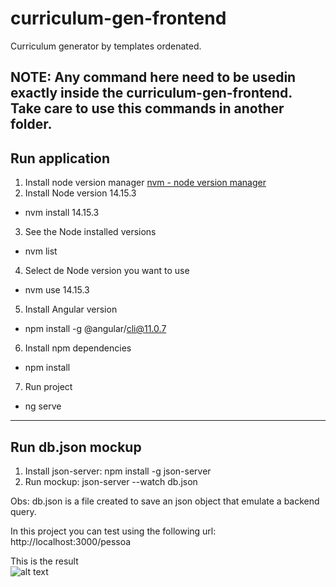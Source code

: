 # curriculum-gen-frontend
Curriculum generator by templates ordenated.

NOTE: Any command here need to be usedin exactly inside the curriculum-gen-frontend. Take care to use this commands in another folder.
---
## Run application
1. Install node version manager
[nvm - node version manager](https://github.com/coreybutler/nvm-windows)
2. Install Node version 14.15.3
* nvm install 14.15.3
3. See the Node installed versions
* nvm list
4. Select de Node version you want to use
* nvm use 14.15.3
5. Install Angular version
* npm install -g @angular/cli@11.0.7
6. Install npm dependencies
* npm install
7. Run project
* ng serve
---
## Run db.json mockup
1. Install json-server: npm install -g json-server
2. Run mockup: json-server --watch db.json

Obs: db.json is a file created to save an json object that emulate a backend query.

In this project you can test using the following url: 
http://localhost:3000/pessoa

This is the result  
![alt text](https://i.imgur.com/yd6GgPC.png "Pessoa list")
